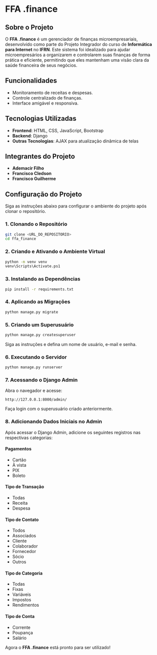 # FFA .finance

## Sobre o Projeto

O **FFA .finance** é um gerenciador de finanças microempresariais, desenvolvido como parte do Projeto Integrador do curso de **Informática para Internet** no **IFRN**. Este sistema foi idealizado para ajudar microempresários a organizarem e controlarem suas finanças de forma prática e eficiente, permitindo que eles mantenham uma visão clara da saúde financeira de seus negócios.

## Funcionalidades

- Monitoramento de receitas e despesas.
- Controle centralizado de finanças.
- Interface amigável e responsiva.

## Tecnologias Utilizadas

- **Frontend**: HTML, CSS, JavaScript, Bootstrap
- **Backend**: Django
- **Outras Tecnologias**: AJAX para atualização dinâmica de telas

## Integrantes do Projeto

- **Ademacir Filho**
- **Francisco Cledson**
- **Francisco Guilherme**

## Configuração do Projeto

Siga as instruções abaixo para configurar o ambiente do projeto após clonar o repositório.

### 1. Clonando o Repositório

```bash
git clone <URL_DO_REPOSITORIO>  
cd ffa_finance  
```

### 2. Criando e Ativando o Ambiente Virtual

```bash
python -m venv venv  
venv\Scripts\Activate.ps1
```

### 3. Instalando as Dependências

```bash
pip install -r requirements.txt  
```

### 4. Aplicando as Migrações

```bash
python manage.py migrate  
```

### 5. Criando um Superusuário

```bash
python manage.py createsuperuser  
```

Siga as instruções e defina um nome de usuário, e-mail e senha.

### 6. Executando o Servidor

```bash
python manage.py runserver  
```

### 7. Acessando o Django Admin

Abra o navegador e acesse:

```
http://127.0.0.1:8000/admin/
```

Faça login com o superusuário criado anteriormente.

### 8. Adicionando Dados Iniciais no Admin

Após acessar o Django Admin, adicione os seguintes registros nas respectivas categorias:

#### Pagamentos

- Cartão
- À vista
- PIX
- Boleto

#### Tipo de Transação

- Todas
- Receita
- Despesa

#### Tipo de Contato

- Todos
- Associados
- Cliente
- Colaborador
- Fornecedor
- Sócio
- Outros

#### Tipo de Categoria

- Todas
- Fixas
- Variáveis
- Impostos
- Rendimentos

#### Tipo de Conta

- Corrente
- Poupança
- Salário

Agora o **FFA .finance** está pronto para ser utilizado!
